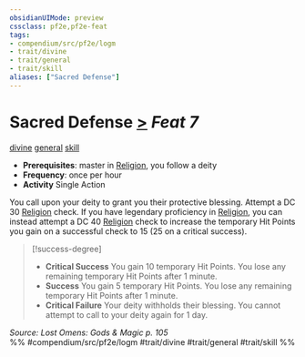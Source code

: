 ```yaml
---
obsidianUIMode: preview
cssclass: pf2e,pf2e-feat
tags:
- compendium/src/pf2e/logm
- trait/divine
- trait/general
- trait/skill
aliases: ["Sacred Defense"]
---
```

# Sacred Defense  [>](/rules/core-rulebook/chapter-9-playing-the-game.md#Actions "Single Action") *Feat 7*  
[divine](/rules/traits/divine.md)  [general](/rules/traits/general.md)  [skill](/rules/traits/skill.md)  

- **Prerequisites**: master in [Religion](/compendium/skills.md#Religion), you follow a deity
- **Frequency**: once per hour
- **Activity** Single Action

You call upon your deity to grant you their protective blessing. Attempt a DC 30 [Religion](/compendium/skills.md#Religion) check. If you have legendary proficiency in [Religion](/compendium/skills.md#Religion), you can instead attempt a DC 40 [Religion](/compendium/skills.md#Religion) check to increase the temporary Hit Points you gain on a successful check to 15 (25 on a critical success).

> [!success-degree] 
> - **Critical Success** You gain 10 temporary Hit Points. You lose any remaining temporary Hit Points after 1 minute.
> - **Success** You gain 5 temporary Hit Points. You lose any remaining temporary Hit Points after 1 minute.
> - **Critical Failure** Your deity withholds their blessing. You cannot attempt to call to your deity again for 1 day.

*Source: Lost Omens: Gods & Magic p. 105*  
%% #compendium/src/pf2e/logm #trait/divine #trait/general #trait/skill %%